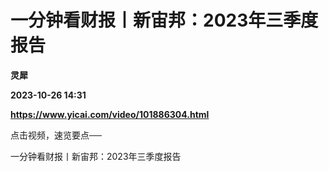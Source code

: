 # 一分钟看财报丨新宙邦：2023年三季度报告
**灵犀**

**2023-10-26 14:31**

**https://www.yicai.com/video/101886304.html**

点击视频，速览要点──

一分钟看财报丨新宙邦：2023年三季度报告